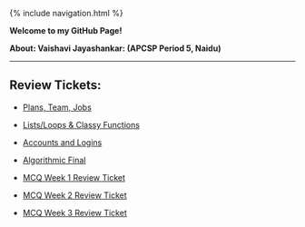 {% include navigation.html %}

**Welcome to my GitHub Page!**

**About: Vaishavi Jayashankar: (APCSP Period 5, Naidu)**

----- 

Review Tickets:
-----


* [Plans, Team, Jobs](https://github.com/vaishavijay/vaishavijay.github.io/issues/2)

* [Lists/Loops & Classy Functions](https://github.com/vaishavijay/vaishavijay.github.io/issues/7)

* [Accounts and Logins](https://github.com/vaishavijay/vaishavijay.github.io/issues/3)

* [Algorithmic Final](https://github.com/vaishavijay/vaishavijay.github.io/issues/1)

* [MCQ Week 1 Review Ticket](https://github.com/vaishavijay/vaishavijay.github.io/issues/4)

* [MCQ Week 2 Review Ticket](https://github.com/vaishavijay/vaishavijay.github.io/issues/5)

* [MCQ Week 3 Review Ticket](https://github.com/vaishavijay/vaishavijay.github.io/issues/6)
